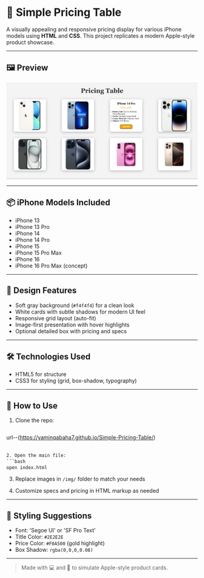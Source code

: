 # 📱 Simple Pricing Table

A visually appealing and responsive pricing display for various iPhone models using **HTML** and **CSS**. This project replicates a modern Apple-style product showcase.

---

## 🖼️ Preview

![iPhone Pricing Table](image/screen.png)

---

## 📦 iPhone Models Included

- iPhone 13
- iPhone 13 Pro
- iPhone 14
- iPhone 14 Pro
- iPhone 15
- iPhone 15 Pro Max
- iPhone 16
- iPhone 16 Pro Max (concept)

---

## 🎨 Design Features

- Soft gray background (`#f4f4f4`) for a clean look
- White cards with subtle shadows for modern UI feel
- Responsive grid layout (auto-fit)
- Image-first presentation with hover highlights
- Optional detailed box with pricing and specs

---

## 🛠️ Technologies Used

- HTML5 for structure
- CSS3 for styling (grid, box-shadow, typography)

---

## 🚀 How to Use

1. Clone the repo:
   ```bash
url--(https://yaminqabaha7.github.io/Simple-Pricing-Table/)
   ```

2. Open the main file:
   ```bash
   open index.html
   ```

3. Replace images in `/img/` folder to match your needs

4. Customize specs and pricing in HTML markup as needed

---

## 📌 Styling Suggestions

- Font: 'Segoe UI' or 'SF Pro Text'
- Title Color: `#2E2E2E`
- Price Color: `#F0A500` (gold highlight)
- Box Shadow: `rgba(0,0,0,0.08)`

---

> Made with 💻 and 🎨 to simulate Apple-style product cards.
